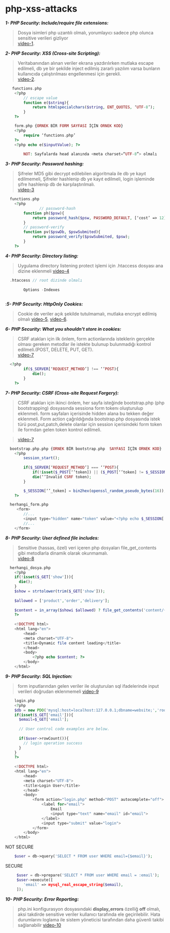 # php-xss-attacks

**_1- PHP Security: Include/require file extensions:_**  
> Dosya isimleri php uzantılı olmalı, yorumlayıcı sadece php olunca sensitive verileri gizliyor  
> <a href="https://www.youtube.com/watch?v=mCwAsvNdPRs&list=PLfdtiltiRHWFsPxAGO-SVPGhCbCwKWF_N&index=1" target="_blank">video-1</a>. 


**_2- PHP Security: XSS (Cross-site Scripting):_**
> Veritabanından alınan veriler ekrana yazdırılırken mutlaka escape edilmeli, db ye bir şekilde inject edilmiş zararlı yazılım varsa bunların kullanıcıda çalıştırılması engellenmesi için gerekli.  
> [video-2](https://www.youtube.com/watch?v=mCwAsvNdPRs&list=PLfdtiltiRHWFsPxAGO-SVPGhCbCwKWF_N&index=2). 

```php
   functions.php
	<?php
		// escape value
		function e($string){
  			return htmlspecialchars($string, ENT_QUOTES, ‘UTF-8’);
		}
	?>
```     
```php
	form.php {ORNEK BİR FORM SAYFASI İÇİN ORNEK KOD}
	<?php
		require ‘functions.php’
	?>
	<?php echo e($inputValue); ?>
	
        NOT: Sayfalarda head alanında <meta charset=“UTF-8”> olmalı
```


**_3- PHP Security: Password hashing:_**
> Şifreler MD5 gibi decrypt edilebilen algoritmala ile db ye kayıt edilmemeli, Şifreler hashlenip db ye kayıt edilmeli, login işleminde şifre hashlenip db de karşılaştırılmalı.  
> [video-3](https://www.youtube.com/watch?v=mCwAsvNdPRs&list=PLfdtiltiRHWFsPxAGO-SVPGhCbCwKWF_N&index=3)  
```php
  functions.php
	<?php
               // password-hash
		function ph($psw){
  			return password_hash($psw, PASSWORD_DEFAULT, [‘cost’ => 12]);
		}
		// password-verify
		function pv($pswDb, $pswSubmited){
  			return password_verify($pswSubmited, $psw);
		}
	?>
```

**_4- PHP Security: Directory listing:_** 
> Uygulama directory listening protect işlemi için .htaccess dosyası ana dizine eklenmeli
> [video-4](https://www.youtube.com/watch?v=mCwAsvNdPRs&list=PLfdtiltiRHWFsPxAGO-SVPGhCbCwKWF_N&index=4)  

```php
  .htaccess	// root dizinde olmalı
		
		Options -Indexes
    
```

:**_5- PHP Security: HttpOnly Cookies:_**
> Cookie de veriler açık şekilde tutulmamalı, mutlaka encrypt edilmiş olmalı
> [video-5](https://www.youtube.com/watch?v=mCwAsvNdPRs&list=PLfdtiltiRHWFsPxAGO-SVPGhCbCwKWF_N&index=5), 
> [video-6](https://www.youtube.com/watch?v=mCwAsvNdPRs&list=PLfdtiltiRHWFsPxAGO-SVPGhCbCwKWF_N&index=6).  


**_6- PHP Security: What you shouldn't store in cookies:_**
> CSRF atakları için ilk önlem, form actionlarında isteklerin gerçekte olması gereken metodlar ile istekte bulunup bulunmadığı kontrol edilmeli.(POST, DELETE, PUT, GET).  
> [video-7](https://www.youtube.com/watch?v=mCwAsvNdPRs&list=PLfdtiltiRHWFsPxAGO-SVPGhCbCwKWF_N&index=7)  
```php
  <?php
		if($_SERVER[‘REQUEST_METHOD’] !== ‘’POST){
			die();
		}
	?>
```    

**_7- PHP Security: CSRF (Cross-site Request Forgery):_**
> CSRF atakları için ikinci önlem, her sayfa isteğinde bootstrap.php (php bootstrapping) dosyasında sessiona form tokenı oluşturulup eklenmeli. form sayfaları içerisinde hidden alana bu tekken değer eklenmeli. Form action çağrıldığında bootstrap.php dosyasında istek türü post,put,patch,delete olanlar için session içerisindeki form token ile formdan gelen token kontrol edilmeli.  

>[video-7](https://www.youtube.com/watch?v=mCwAsvNdPRs&list=PLfdtiltiRHWFsPxAGO-SVPGhCbCwKWF_N&index=7)  
```php
  bootstrap.php.php {ORNEK BİR bootstrap.php  SAYFASI İÇİN ORNEK KOD}
	<?php
		session_start();
		
		if($_SERVER[‘REQUEST_METHOD’] === ‘’POST){
			if(!isset($_POST[‘’token]) || ($_POST[‘’token] != $_SESSION[‘’_token]))
			die(‘’Invalid CSRF token);
		}	

		$_SESSION[‘’_token] = bin2hex(openssl_random_pseudo_bytes(16));
	?>
``` 
```php
  herhangi_form.php
	 <form>
		//...
		<input type="hidden" name="token" value="<?php echo $_SESSION['token']; ?>" />
		//...
	</form>
```

**_8- PHP Security: User defined file includes:_** 
> Sensitive (hassas, özel) veri içeren php dosyaları file_get_contents gibi metodlarla dinamik olarak okunmamalı.   
> [video-8](https://www.youtube.com/watch?v=mCwAsvNdPRs&list=PLfdtiltiRHWFsPxAGO-SVPGhCbCwKWF_N&index=8) 

```php
  herhangi_dosya.php
	<?php
	if(!isset($_GET['show'])){
	  die();
	}
	$show = strtolower(trim($_GET['show']));
	
	$allowed = ['product','order','delivery'];
	
	$content = in_array($showi $allowed) ? file_get_contents('content/{$show}.php') : '';
	?>
	
	<!DOCTYPE html>
	<html lang="en">
		<head>
		<meta charset="UTF-8">
		<title>Dynamic file content loading</title>
		</head>
		<body>
			<?php echo $content; ?>
		</body>
	</html>
```

**_9- PHP Security: SQL Injection:_**
> form inputlarından gelen veriler ile oluşturulan sql ifadelerinde input verileri doğrudan eklenmemeli
> [video-9](https://www.youtube.com/watch?v=mCwAsvNdPRs&list=PLfdtiltiRHWFsPxAGO-SVPGhCbCwKWF_N&index=9) 
```php
	login.php
	<?php
	$db = new PDO('mysql:host=localhost:127.0.0.1;dbname=website;','root','root_psw');
	if(isset($_GET['email'])){
	  $email=$_GET['email'];
	  
	  // User control code examples are below.
	  
	  if($user->rowCount()){
	  	// login operation success
	  }
	}
	?>
	
	<!DOCTYPE html>
	<html lang="en">
		<head>
		<meta charset="UTF-8">
		<title>Login User</title>
		</head>
		<body>
			<form action="login.php" method="POST" autocomplete="off">
				<label for="email">
					Email
					<input type="text" name="email" id="email">
				</label>
				<input type="submit" value="login">
			</form>
		</body>
	</html>
```

NOT SECURE
```php
	$user = db->query('SELECT * FROM user WHERE email={$email}');
```

SECURE
```php
	 $user = db->prepare('SELECT * FROM user WHERE email = :email');
	 $user->execute([
	 	'email' => mysql_real_escape_string($email),
	 ]);
```

**_10- PHP Security: Error Reporting:_**
> php.ini konfigurasyon dosyasındaki **display_errors** özelliğ **off** olmalı, aksi takdirde sensitive veriler kullanıcı tarafında ele geçirilebilir. Hata durumlarını loglama ile sistem yöneticisi tarafından daha güvenli takibi sağlanabilir
> [video-10](https://www.youtube.com/watch?v=mCwAsvNdPRs&list=PLfdtiltiRHWFsPxAGO-SVPGhCbCwKWF_N&index=10) 
